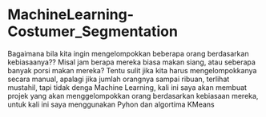 # MachineLearning-Costumer_Segmentation
Bagaimana bila kita ingin mengelompokkan beberapa orang berdasarkan kebiasaanya?? Misal jam berapa mereka biasa makan siang, atau seberapa banyak porsi makan mereka? Tentu sulit jika kita harus mengelompokkanya secara manual, apalagi jika jumlah orangnya sampai ribuan, terlihat mustahil, tapi tidak denga Machine Learning, kali ini saya akan membuat projek yang akan menggelompokkan orang berdasarkan kebiasaan mereka, untuk kali ini saya menggunakan Pyhon dan algortima KMeans
